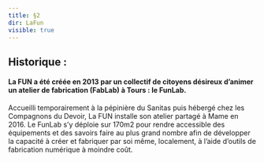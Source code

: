 ```yaml
---
title: §2
dir: LaFun
visible: true
---
```

<!--StartFragment-->

## Historique :

#### La FUN a été créée en 2013 par un collectif de citoyens désireux d’animer un atelier de fabrication (FabLab) à Tours : le FunLab.

Accueilli temporairement à la pépinière du Sanitas puis hébergé chez les Compagnons du Devoir, La FUN installe son atelier partagé à Mame en 2016. Le FunLab s’y déploie sur 170m2 pour rendre accessible des équipements et des savoirs faire au plus grand nombre afin de développer la capacité à créer et fabriquer par soi même, localement, à l’aide d’outils de fabrication numérique à moindre coût.

<!--EndFragment-->